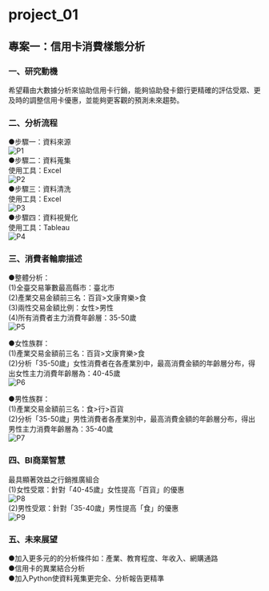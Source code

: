 # project_01

## 專案一：信用卡消費樣態分析</br>
### 一、研究動機</br>
希望藉由大數據分析來協助信用卡行銷，能夠協助發卡銀行更精確的評估受眾、更及時的調整信用卡優惠，並能夠更客觀的預測未來趨勢。</br>
### 二、分析流程</br>
  ●步驟一：資料來源</br>
    ![P1](https://github.com/yininghsu10/Project01/blob/main/%E6%88%AA%E5%9C%96/p1.png)</br>
  ●步驟二：資料蒐集</br>
    使用工具：Excel</br>
    ![P2](https://github.com/yininghsu10/Project01/blob/main/%E6%88%AA%E5%9C%96/p2.png)</br>
  ●步驟三：資料清洗</br>
    使用工具：Excel</br>
    ![P3](https://github.com/yininghsu10/Project01/blob/main/%E6%88%AA%E5%9C%96/p3.png)</br>
  ●步驟四：資料視覺化</br>
    使用工具：Tableau</br>
    ![P4](https://github.com/yininghsu10/Project01/blob/main/%E6%88%AA%E5%9C%96/p4.png)</br>
  
  
### 三、消費者輪廓描述</br>
  ●整體分析：</br>
    (1)全臺交易筆數最高縣市：臺北市</br>
    (2)產業交易金額前三名：百貨>文康育樂>食</br>
    (3)兩性交易金額比例：女性>男性</br>
    (4)所有消費者主力消費年齡層：35-50歲</br>
    ![P5](https://github.com/yininghsu10/Project01/blob/main/%E6%88%AA%E5%9C%96/p5.png)</br>
  
  ●女性族群：</br>
    (1)產業交易金額前三名：百貨>文康育樂>食</br>
    (2)分析「35-50歲」女性消費者在各產業別中，最高消費金額的年齡層分布，得出女性主力消費年齡層為：40-45歲  </br>
    ![P6](https://github.com/yininghsu10/Project01/blob/main/%E6%88%AA%E5%9C%96/p6.png)</br>
  
  ●男性族群：</br>
    (1)產業交易金額前三名：食>行>百貨</br>
    (2)分析「35-50歲」男性消費者各產業別中，最高消費金額的年齡層分布，得出男性主力消費年齡層為：35-40歲  </br>
    ![P7](https://github.com/yininghsu10/Project01/blob/main/%E6%88%AA%E5%9C%96/p7.png)</br>
  
### 四、BI商業智慧</br>
  最具顯著效益之行銷推廣組合</br>
  (1)女性受眾：針對「40-45歲」女性提高「百貨」的優惠</br>
  ![P8](https://github.com/yininghsu10/Project01/blob/main/%E6%88%AA%E5%9C%96/p8.png)</br>
  (2)男性受眾：針對「35-40歲」男性提高「食」的優惠</br>
  ![P9](https://github.com/yininghsu10/Project01/blob/main/%E6%88%AA%E5%9C%96/p9.png)</br>
  
### 五、未來展望</br>
  ●加入更多元的的分析條件如：產業、教育程度、年收入、網購通路</br>
  ●信用卡的異業結合分析</br>
  ●加入Python使資料蒐集更完全、分析報告更精準</br>
